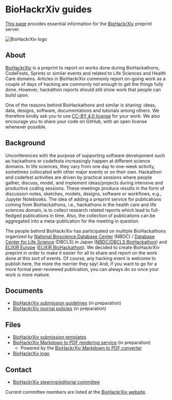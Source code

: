 # BioHackrXiv guides

[This page](https://guide.biohackrxiv.org/) provides essential information for the [BioHackrXiv](https://biohackrxiv.org/) preprint server.

![BioHackrXiv logo](assets/logo/BioHackrXiv-logo-transparent-340x140.png)

## About

[BioHackrXiv](https://biohackrxiv.org/) is a preprint to report on works done during BioHackathons, CodeFests, Sprints or similar events and related to Life Sciences and Health Care domains. Articles in BioHackrXiv commonly report on-going work as a couple of days of hacking are commonly not enough to get the things fully done. However, hackathon reports should still show work that people can build upon.

One of the reasons behind BioHackathons and similar is sharing: ideas, data, designs, software, documentations and tutorials among others. We therefore kindly ask you to use [CC-BY 4.0 license](https://creativecommons.org/licenses/by/4.0/legalcode) for your work. We also encourage you to share your code on GitHub, with an open license whenever possible.

## Background

Unconferences with the purpose of supporting software development such as hackathons or codefests increasingly happen at different science domains. In life sciences, they vary from one day to one-week activity, sometimes collocated with other major events or on their own. Hackathon and codefest activities are driven by practical sessions where people gather, discuss, model, and implement ideas/projects during intensive and productive coding sessions. These meetings produce results in the form of discussion notes, sketches, models, designs, software or workflows, e.g., Jupyter Notebooks. The idea of adding a preprint service for publications coming from BioHackathons, i.e., hackathons in the health care and life sciences domain, is to collect research related reports which lead to full-fledged publications in time. Also, the collection of publications can be aggregated into a meta-publication for the meeting in question.

The people behind BioHackrXiv has participated on multiple BioHackathons organized by [National Bioscience Database Center](https://biosciencedbc.jp/en/) (NBDC) / [Database Center for Life Science](http://dbcls.jp/index-en.html) (DBCLS) in Japan ([NBDC/DBCLS BioHackathon](http://biohackathon.org/)) and [ELIXIR Europe](https://elixir-europe.org/) ([ELIXIR BioHackathon](https://www.biohackathon-europe.org/)). We decided to create BioHackrXiv preprint in order to make it easier for all to share and report on the work done at this sort of events. Of course, any hacking event is welcome to publish here, the more the merrier they say! And, if you want to go for a more formal peer-reviewed publication, you can always do so once your work is more mature.

## Documents

* [BioHackrXiv submission guidelines](submission_guidelines) (in preparation)
* [BioHackrXiv journal policies](journal_policies) (in preparation)

## Files

* [BioHackrXiv submission templates](https://github.com/biohackrxiv/submission-templates)
* [BioHackrXiv Markdown to PDF rendering service](http://render.biohackrxiv.org) (in preparation)
  * Powered by the [BioHackrXiv Markdown to PDF converter](https://github.com/biohackrxiv/bhxiv-gen-pdf)
* [BioHackrXiv logo](assets/logo/)

## Contact

* [BioHackrXiv steering/editorial committee](mailto:biohackrxiv@googlegroups.com)

Current committee members are listed at the [BioHackrXiv website](https://biohackrxiv.org/).


